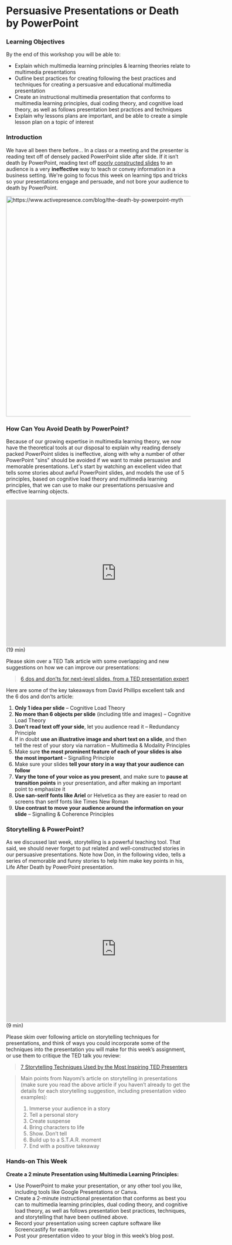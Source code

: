 # Persuasive Presentations or Death by PowerPoint

### Learning Objectives

By the end of this workshop you will be able to:

* Explain which multimedia learning principles & learning theories relate to multimedia presentations
* Outline best practices for creating following the best practices and techniques for creating a persuasive and educational multimedia presentation
* Create an instructional multimedia presentation that conforms to multimedia learning principles, dual coding theory, and cognitive load theory, as well as follows presentation best practices and techniques
* Explain why lessons plans are important, and be able to create a simple lesson plan on a topic of interest

### Introduction

We have all been there before… In a class or a meeting and the presenter is reading text off of densely packed PowerPoint slide after slide. If it isn’t death by PowerPoint, reading text off [poorly constructed slides](https://www.pcworld.idg.com.au/slideshow/366369/world-worst-powerpoint-presentations/) to an audience is a very **ineffective** way to teach or convey information in a business setting. We're going to focus this week on learning tips and tricks so your presentations engage and persuade, and not bore your audience to death by PowerPoint.

<img src="https://images.squarespace-cdn.com/content/v1/51b35a70e4b08f55af505597/1477302784372-9I5FEDH98AIEXEIULNTN/ke17ZwdGBToddI8pDm48kMhIAB6A6NPEuLO6xIBFR8IUqsxRUqqbr1mOJYKfIPR7LoDQ9mXPOjoJoqy81S2I8N_N4V1vUb5AoIIIbLZhVYxCRW4BPu10St3TBAUQYVKcLJUx6tMXostc6VvHi0nEmTuuUpdHjcw2Xe06EyKjzy0zXI8kLY86438qSdXySJNK/Death+by+PowerPoint" title="https://www.activepresence.com/blog/the-death-by-powerpoint-myth" width="600"/>

### How Can You Avoid Death by PowerPoint?

Because of our growing expertise in multimedia learning theory, we now have the theoretical tools at our disposal to explain why reading densely packed PowerPoint slides is ineffective, along with why a number of other PowerPoint "sins" should be avoided if we want to make persuasive and memorable presentations. Let's start by watching an excellent video that tells some stories about awful PowerPoint slides, and models the use of 5 principles, based on cognitive load theory and multimedia learning principles, that we can use to make our presentations persuasive and effective learning objects.

<iframe src="https://edtechuvic.ca/edci337/wp-admin/admin-ajax.php?action=h5p_embed&id=10" width="600" height="400" frameborder="0" allowfullscreen="allowfullscreen"></iframe><script src="https://edtechuvic.ca/edci337/wp-content/plugins/h5p/h5p-php-library/js/h5p-resizer.js" charset="UTF-8"></script>
(19 min)

Please skim over a TED Talk article with some overlapping and new suggestions on how we can improve our presentations:

> [6 dos and don&#8217;ts for next-level slides, from a TED presentation expert](https://ideas.ted.com/6-dos-and-donts-for-next-level-slides-from-a-ted-presentation-expert/)

Here are some of the key takeaways from David Phillips excellent talk and the 6 dos and don’ts article:
1. **Only 1 idea per slide** – Cognitive Load Theory
2. **No more than 6 objects per slide** (including title and images) – Cognitive Load Theory
3. **Don’t read text off your side**, let you audience read it – Redundancy Principle
4. If in doubt **use an illustrative image and short text on a slide**, and then tell the rest of your story via narration – Multimedia & Modality Principles
5. Make sure **the most prominent feature of each of your slides is also the most important** – Signalling Principle
6. Make sure your slides **tell your story in a way that your audience can follow**
7. **Vary the tone of your voice as you present**, and make sure to **pause at transition points** in your presentation, and after making an important point to emphasize it
8. **Use san-serif fonts like Ariel** or Helvetica as they are easier to read on screens than serif fonts like Times New Roman
9. **Use contrast to move your audience around the information on your slide** – Signalling & Coherence Principles

### Storytelling & PowerPoint?

As we discussed last week, storytelling is a powerful teaching tool. That said, we should never forget to put related and well-constructed stories in our persuasive presentations. Note how Don, in the following video, tells a series of memorable and funny stories to help him make key points in his, Life After Death by PowerPoint presentation.

<iframe width="600" height="400" src="https://www.youtube.com/embed/KbSPPFYxx3o" frameborder="0" allow="accelerometer; autoplay; clipboard-write; encrypted-media; gyroscope; picture-in-picture" allowfullscreen></iframe>
(9 min)

Please skim over following article on storytelling techniques for presentations, and think of ways you could incorporate some of the techniques into the presentation you will make for this week’s assignment, or use them to critique the TED talk you review:

> [7 Storytelling Techniques Used by the Most Inspiring TED Presenters](https://visme.co/blog/7-storytelling-techniques-used-by-the-most-inspiring-ted-presenters/)

>Main points from Nayomi’s article on storytelling in presentations (make sure you read the above article if you haven’t already to get the details for each storytelling suggestion, including presentation video examples):
>
>1. Immerse your audience in a story
>2. Tell a personal story
>3. Create suspense
>4. Bring characters to life
>5. Show. Don’t tell
>6. Build up to a S.T.A.R. moment
>7. End with a positive takeaway

### Hands-on This Week

**Create a 2 minute Presentation using Multimedia Learning Principles:**

* Use PowerPoint to make your presentation, or any other tool you like, including tools like Google Presentations or Canva.
* Create a 2-minute instructional presentation that conforms as best you can to multimedia learning principles, dual coding theory, and cognitive load theory, as well as follows presentation best practices, techniques, and storytelling that have been outlined above.
* Record your presentation using screen capture software like Screencastify for example.
* Post your presentation video to your blog in this week’s blog post.
